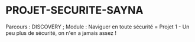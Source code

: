 # PROJET-SECURITE-SAYNA
Parcours : DISCOVERY ; Module : Naviguer en toute sécurité =  Projet 1 - Un peu plus de sécurité, on n'en a jamais assez !
